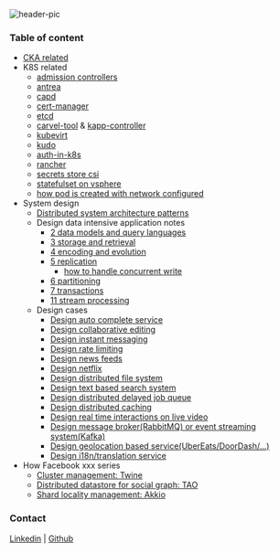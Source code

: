 
![header-pic](header-pic.png)

### Table of content

- [CKA related](cka)
- K8S related
  - [admission controllers](k8s/explore-admission-controllers/explore-admission-controllers.md)
  - [antrea](k8s/explore-antrea/explore-antrea.md)
  - [capd](k8s/explore-capd/explore-capd.md)
  - [cert-manager](k8s/explore-cert-manager/explore-cert-manager.md)
  - [etcd](k8s/explore-etcd/readme.md)
  - [carvel-tool](k8s/explore-k14s/readme.md) & [kapp-controller](k8s/explore-kapp-controller/readme.md)
  - [kubevirt](k8s/explore-kubevirt/explore-kubevirt.md)
  - [kudo](k8s/explore-kudo/explore-kudo.md)
  - [auth-in-k8s](k8s/explore-pinniped/auth-in-k8s.md)
  - [rancher](k8s/explore-rancher/explore-rancher.md)
  - [secrets store csi](k8s/explore-secrets-store-csi/explore-secrets-store-csi.md)
  - [statefulset on vsphere](k8s/explore-statefulset-on-vsphere/explore-statefulset-on-vsphere.md)
  - [how pod is created with network configured](k8s/how-pod-created-with-network-configured/readme.md)
- System design
  - [Distributed system architecture patterns](./system-design/distributed-system-architectural-patterns/readme.md)
  - Design data intensive application notes
    - [2 data models and query languages](system-design/2-data-models-and-query-languages/how-tree-is-stored-in-database.md)
    - [3 storage and retrieval](system-design/3-storage-and-retrieval/readme.md)
    - [4 encoding and evolution](system-design/4-encoding-and-evolution/readme.md)
    - [5 replication](system-design/5-replication/readme.md)
      - [how to handle concurrent write](system-design/5-replication/how-to-handle-concurrent-write.md)
    - [6 partitioning](system-design/6-partitioning/readme.md)
    - [7 transactions](system-design/7-transactions/readme.md)
    - [11 stream processing](system-design/11-stream-processing/readme.md)
  - Design cases
    - [Design auto complete service](system-design/topics/auto-complete-service/readme.md)
    - [Design collaborative editing](system-design/topics/how-collaborative-editing-work/readme.md)
    - [Design instant messaging](system-design/topics/instant-messaging-system/readme.md)
    - [Design rate limiting](system-design/topics/rate-limiting/readme.md)
    - [Design news feeds](system-design/topics/news-feeds/readme.md)
    - [Design netflix](system-design/topics/netflix/readme.md)
    - [Design distributed file system](system-design/topics/distributed-file-system/readme.md)
    - [Design text based search system](system-design/topics/text-based-search/readme.md)
    - [Design distributed delayed job queue](system-design/topics/distributed-delayed-job-queueing-system/readme.md)
    - [Design distributed caching](system-design/topics/caching/readme.md)
    - [Design real time interactions on live video](system-design/topics/real-time-interactions-on-live-video/readme.md)
    - [Design message broker(RabbitMQ) or event streaming system(Kafka)](system-design/topics/message-broker-and-event-streaming/readme.md)
    - [Design geolocation based service(UberEats/DoorDash/...)](system-design/topics/geolocation-based-service/readme.md)
    - [Design i18n/translation service](system-design/topics/i18n-service/readme.md)
- How Facebook xxx series
  - [Cluster management: Twine](how-facebook-xxx-series/cluster-management-system/readme.md)
  - [Distributed datastore for social graph: TAO](how-facebook-xxx-series/distribute-datastore-for-social-graph/readme.md)
  - [Shard locality management: Akkio](how-facebook-xxx-series/managing-data-store-locality-at-scale-with-akkio/readme.md)

### Contact

[Linkedin](https://www.linkedin.com/in/daniel-guo-0498a549/) | [Github](https://github.com/danniel1205)